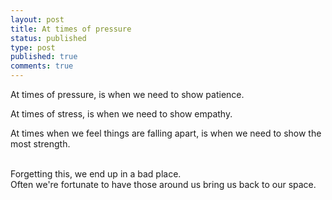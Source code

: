 ```yaml
---
layout: post
title: At times of pressure
status: published
type: post
published: true
comments: true
---
```


At times of pressure, is when we need to show patience.<br/>

At times of stress, is when we need to show empathy.<br/>

At times when we feel things are falling apart, is when we need to show the most strength.<br/>


<br/>
Forgetting this, we end up in a bad place. 

<br/>
Often we're fortunate to have those around us bring us back to our space.
 